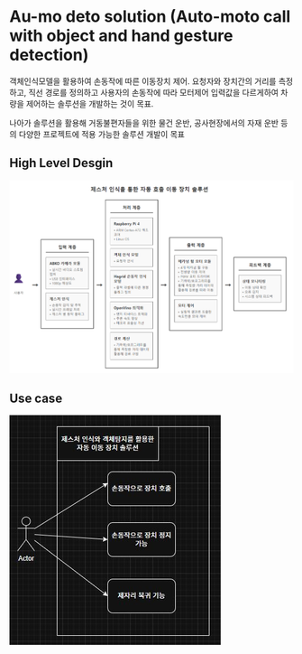 # Au-mo deto solution (Auto-moto call with object and hand gesture detection)
객체인식모델을 활용하여 손동작에 따른 이동장치 제어. 요청자와 장치간의 거리를 측정하고, 직선 경로를 정의하고 사용자의 손동작에 따라 모터제어 입력값을 다르게하여 차량을 제어하는 솔루션을 개발하는 것이 목표.

나아가 솔루션을 활용해 거동불편자들을 위한 물건 운반, 공사현장에서의 자재 운반 등의 다양한 프로젝트에 적용 가능한 솔루션 개발이 목표


## High Level Desgin
![high-level-desing-img](./doc/hld.png)

## Use case
![use-case-img](./doc/usecase.jpg)
